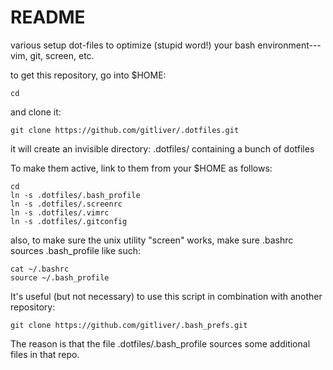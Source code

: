 # README
various setup dot-files to optimize (stupid word!) your bash environment---vim, git, screen, etc.

to get this repository, go into $HOME:
```
cd
```
and clone it:
```
git clone https://github.com/gitliver/.dotfiles.git
```
it will create an invisible directory: .dotfiles/
containing a bunch of dotfiles

To make them active, link to them from your $HOME as follows:

```
cd
ln -s .dotfiles/.bash_profile 
ln -s .dotfiles/.screenrc
ln -s .dotfiles/.vimrc 
ln -s .dotfiles/.gitconfig 
```

also, to make sure the unix utility "screen" works, make sure .bashrc sources .bash_profile like such:
```
cat ~/.bashrc
source ~/.bash_profile
```

It's useful (but not necessary) to use this script in combination with another repository: 
```
git clone https://github.com/gitliver/.bash_prefs.git
```

The reason is that the file .dotfiles/.bash_profile sources some additional files in that repo.


